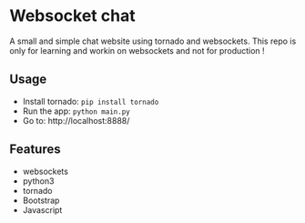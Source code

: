 Websocket chat
==============

A small and simple chat website using tornado and websockets.
This repo is only for learning and workin on websockets and not for production !

Usage
-----

 - Install tornado: `pip install tornado`
 - Run the app: `python main.py`
 - Go to: http://localhost:8888/

Features
--------

 - websockets
 - python3
 - tornado
 - Bootstrap
 - Javascript

